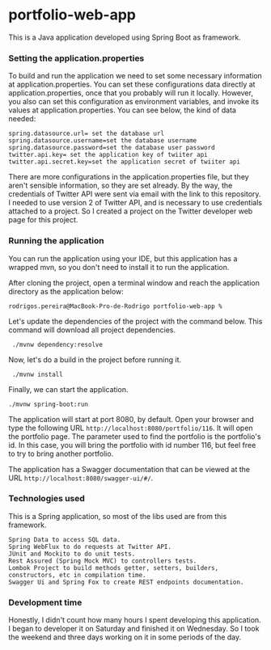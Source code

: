 # portfolio-web-app

This is a Java application developed using Spring Boot as framework.

### Setting the application.properties

To build and run the application we need to set some necessary information at application.properties.
You can set these configurations data directly at application.properties, once that you probably will run it locally.
However, you also can set this configuration as environment variables, and invoke its values at application.properties.
You can see below, the kind of data needed:

 ```
spring.datasource.url= set the database url
spring.datasource.username=set the database username
spring.datasource.password=set the database user password
twitter.api.key= set the application key of twiiter api
twitter.api.secret.key=set the application secret of twiiter api
```

There are more configurations in the application.properties file, but they aren't sensible information, so they are set already.
By the way, the credentials of Twitter API were sent via email with the link to this repository.
I needed to use version 2 of Twitter API, and is necessary to use credentials attached to a project.
So I created a project on the Twitter developer web page for this project.

### Running the application

You can run the application using your IDE, but this application has a wrapped mvn, so you don't need to install it to run the application. 

After cloning the project, open a terminal window and reach the application directory as the application below:

```
rodrigos.pereira@MacBook-Pro-de-Rodrigo portfolio-web-app %

```

Let's update the dependencies of the project with the command below. This command will download all project dependencies.

```
 ./mvnw dependency:resolve
```

Now, let's do a build in the project before running it.

```
 ./mvnw install 
```

Finally, we can start the application.

```
./mvnw spring-boot:run
```

The application will start at port 8080, by default. Open your browser and type the following URL ```http://localhost:8080/portfolio/116```.
It will open the portfolio page. The parameter used to find the portfolio is the portfolio's id. In this case, you will bring the portfolio with id number 116, but feel free to try to bring another portfolio.
      
The application has a Swagger documentation that can be viewed at the URL ```http://localhost:8080/swagger-ui/#/```.

### Technologies used

This is a Spring application, so most of the libs used are from this framework.
```
Spring Data to access SQL data.
Spring WebFlux to do requests at Twitter API.
JUnit and Mockito to do unit tests.
Rest Assured (Spring Mock MVC) to controllers tests.
Lombok Project to build methods getter, setters, builders, constructors, etc in compilation time.
Swagger Ui and Spring Fox to create REST endpoints documentation.
```
### Development time

Honestly, I didn't count how many hours I spent developing this application. I began to developer it on Saturday and finished it on Wednesday.
So I took the weekend and three days working on it in some periods of the day.
